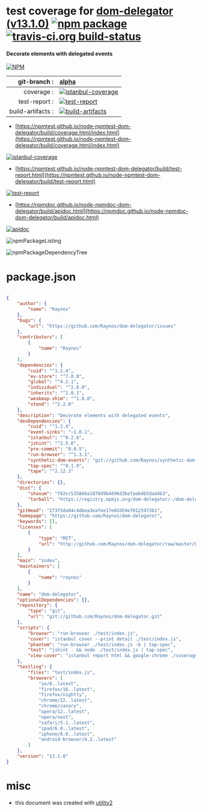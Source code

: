 # test coverage for  [dom-delegator (v13.1.0)](https://github.com/Raynos/dom-delegator)  [![npm package](https://img.shields.io/npm/v/npmtest-dom-delegator.svg?style=flat-square)](https://www.npmjs.org/package/npmtest-dom-delegator) [![travis-ci.org build-status](https://api.travis-ci.org/npmtest/node-npmtest-dom-delegator.svg)](https://travis-ci.org/npmtest/node-npmtest-dom-delegator)
#### Decorate elements with delegated events

[![NPM](https://nodei.co/npm/dom-delegator.png?downloads=true&downloadRank=true&stars=true)](https://www.npmjs.com/package/dom-delegator)

| git-branch : | [alpha](https://github.com/npmtest/node-npmtest-dom-delegator/tree/alpha)|
|--:|:--|
| coverage : | [![istanbul-coverage](https://npmtest.github.io/node-npmtest-dom-delegator/build/coverage.badge.svg)](https://npmtest.github.io/node-npmtest-dom-delegator/build/coverage.html/index.html)|
| test-report : | [![test-report](https://npmtest.github.io/node-npmtest-dom-delegator/build/test-report.badge.svg)](https://npmtest.github.io/node-npmtest-dom-delegator/build/test-report.html)|
| build-artifacts : | [![build-artifacts](https://npmtest.github.io/node-npmtest-dom-delegator/glyphicons_144_folder_open.png)](https://github.com/npmtest/node-npmtest-dom-delegator/tree/gh-pages/build)|

- [https://npmtest.github.io/node-npmtest-dom-delegator/build/coverage.html/index.html](https://npmtest.github.io/node-npmtest-dom-delegator/build/coverage.html/index.html)

[![istanbul-coverage](https://npmtest.github.io/node-npmtest-dom-delegator/build/screenCapture.buildCi.browser.%252Ftmp%252Fbuild%252Fcoverage.lib.html.png)](https://npmtest.github.io/node-npmtest-dom-delegator/build/coverage.html/index.html)

- [https://npmtest.github.io/node-npmtest-dom-delegator/build/test-report.html](https://npmtest.github.io/node-npmtest-dom-delegator/build/test-report.html)

[![test-report](https://npmtest.github.io/node-npmtest-dom-delegator/build/screenCapture.buildCi.browser.%252Ftmp%252Fbuild%252Ftest-report.html.png)](https://npmtest.github.io/node-npmtest-dom-delegator/build/test-report.html)

- [https://npmdoc.github.io/node-npmdoc-dom-delegator/build/apidoc.html](https://npmdoc.github.io/node-npmdoc-dom-delegator/build/apidoc.html)

[![apidoc](https://npmdoc.github.io/node-npmdoc-dom-delegator/build/screenCapture.buildCi.browser.%252Ftmp%252Fbuild%252Fapidoc.html.png)](https://npmdoc.github.io/node-npmdoc-dom-delegator/build/apidoc.html)

![npmPackageListing](https://npmtest.github.io/node-npmtest-dom-delegator/build/screenCapture.npmPackageListing.svg)

![npmPackageDependencyTree](https://npmtest.github.io/node-npmtest-dom-delegator/build/screenCapture.npmPackageDependencyTree.svg)



# package.json

```json

{
    "author": {
        "name": "Raynos"
    },
    "bugs": {
        "url": "https://github.com/Raynos/dom-delegator/issues"
    },
    "contributors": [
        {
            "name": "Raynos"
        }
    ],
    "dependencies": {
        "cuid": "^1.2.4",
        "ev-store": "^7.0.0",
        "global": "^4.2.1",
        "individual": "^2.0.0",
        "inherits": "^2.0.1",
        "weakmap-shim": "^1.0.0",
        "xtend": "^2.2.0"
    },
    "description": "Decorate elements with delegated events",
    "devDependencies": {
        "cuid": "^1.2.4",
        "event-sinks": "~1.0.1",
        "istanbul": "^0.2.6",
        "jshint": "^2.5.0",
        "pre-commit": "0.0.5",
        "run-browser": "^1.3.1",
        "synthetic-dom-events": "git://github.com/Raynos/synthetic-dom-events.git",
        "tap-spec": "^0.1.9",
        "tape": "^2.12.3"
    },
    "directories": {},
    "dist": {
        "shasum": "f82cc535866a1878d9b4696d3befaeb4b5dad4b3",
        "tarball": "https://registry.npmjs.org/dom-delegator/-/dom-delegator-13.1.0.tgz"
    },
    "gitHead": "273f5da04c4dbea3eafee17e02d59e78125972b1",
    "homepage": "https://github.com/Raynos/dom-delegator",
    "keywords": [],
    "licenses": [
        {
            "type": "MIT",
            "url": "http://github.com/Raynos/dom-delegator/raw/master/LICENSE"
        }
    ],
    "main": "index",
    "maintainers": [
        {
            "name": "raynos"
        }
    ],
    "name": "dom-delegator",
    "optionalDependencies": {},
    "repository": {
        "type": "git",
        "url": "git://github.com/Raynos/dom-delegator.git"
    },
    "scripts": {
        "browser": "run-browser ./test/index.js",
        "cover": "istanbul cover --print detail ./test/index.js",
        "phantom": "run-browser ./test/index.js -b | tap-spec",
        "test": "jshint . && node ./test/index.js | tap-spec",
        "view-cover": "istanbul report html && google-chrome ./coverage/index.html"
    },
    "testling": {
        "files": "test/index.js",
        "browsers": [
            "ie/8..latest",
            "firefox/16..latest",
            "firefox/nightly",
            "chrome/22..latest",
            "chrome/canary",
            "opera/12..latest",
            "opera/next",
            "safari/5.1..latest",
            "ipad/6.0..latest",
            "iphone/6.0..latest",
            "android-browser/4.2..latest"
        ]
    },
    "version": "13.1.0"
}
```



# misc
- this document was created with [utility2](https://github.com/kaizhu256/node-utility2)
